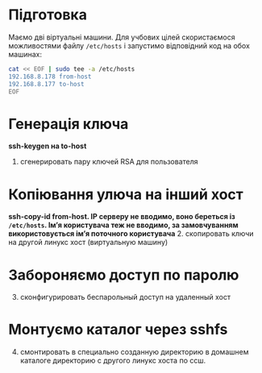 # Підготовка
Маємо дві віртуальні машини. Для учбових цілей скористаємося можливостями файлу `/etc/hosts` і запустимо відповідний код на обох машинах:

```bash
cat << EOF | sudo tee -a /etc/hosts
192.168.8.178 from-host
192.168.8.177 to-host
EOF
```
# Генерація ключа
**ssh-keygen на to-host**
1. сгенерировать пару ключей RSA для пользователя

# Копіювання улюча на інший хост
**ssh-copy-id from-host. IP серверу не вводимо, воно береться із `/etc/hosts`. Імʼя користувача теж не вводимо, за замовчуванням використовується імʼя поточного користувача**
2. скопировать ключи на другой линукс хост (виртуальную машину)

# Забороняємо доступ по паролю
3. сконфигурировать беспарольный доступ на удаленный хост

# Монтуємо каталог через sshfs
4. смонтировать в специально созданную директорию в домашнем каталоге директорию с другого линукс хоста по ссш.

